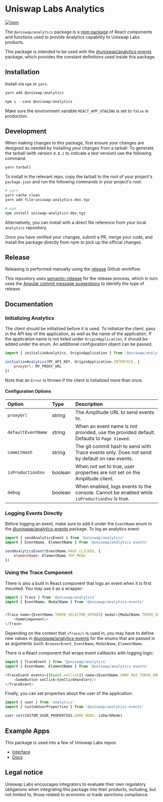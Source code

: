 # Uniswap Labs Analytics
[![npm](https://img.shields.io/npm/v/@uniswap/analytics)](https://www.npmjs.com/package/@uniswap/analytics)

The `@uniswap/analytics` package is a [npm package](https://www.npmjs.com/package/@uniswap/analytics) of React components and functions used to provide Analytics capability to Uniswap Labs products.

This package is intended to be used with the [@uniswap/analytics-events](https://www.npmjs.com/package/@uniswap/analytics-events) package, which provides the constant definitions used inside this package.

## Installation

Install via `npm` or `yarn`.

```js
yarn add @uniswap/analytics
```
```js
npm i --save @uniswap/analytics
```

Make sure the environment variable `REACT_APP_STAGING` is set to `false` in production.

## Development

When making changes to this package, first ensure your changes are designed as needed by installing your changes from a tarball. To generate the tarball (with version `0.0.1` to indicate a test version) use the following command:

```bash
yarn tarball
```

To install in the relevant repo, copy the tarball to the root of your project's `package.json` and run the following commands in your project's root:

```bash
# yarn
yarn cache clean
yarn add file:uniswap-analytics-dev.tgz

# npm
npm install uniswap-analytics-dev.tgz
```

Alternatively, you can install with a direct file reference from your local `analytics` repository.

Once you have verified your changes, submit a PR, merge your code, and install the package directly from npm to pick up the official changes.

## Release

Releasing is performed manually using the [release](/.github/workflows/release.yaml) Github workflow.

This repository uses [semantic-release](https://github.com/semantic-release/semantic-release) for the release process,
which in turn uses the [Angular commit message suggestions](https://github.com/angular/angular/blob/main/CONTRIBUTING.md) to identify the type of release.


## Documentation

### Initializing Analytics

The client should be initialized before it is used. To initialize the client, pass in the API key of the application, as well as the name of
the application. If the application name is not listed under `OriginApplication`, it should be added under the enum. An additional
configuration object can be passed.

```js
import { initializeAnalytics, OriginApplication } from '@uniswap/analytics'

initializeAnalytics(MY_API_KEY, OriginApplication.INTERFACE, {
    proxyUrl: MY_PROXY_URL
})
```
Note that an `Error` is thrown if the client is initialized more than once.

#### Configuration Options

| Option             | Type    | Description                                                                                  |
| :--------------    | :------ | :------------------------------------------------------------------------------------------- |
| `proxyUrl`         | string  | The Amplitude URL to send events to.                                                         |
| `defaultEventName` | string  | When an event name is not provided, use the provided default. Defaults to `Page Viewed`.     |
| `commitHash`       | string  | The git commit hash to send with Trace events only. Does not send by default on raw events.  |
| `isProductionEnv`  | boolean | When not set to true, user properties are not set on the Amplitude client.                   |
| `debug`            | boolean | When enabled, logs events to the console. Cannot be enabled while `isProductionEnv` is true. |

### Logging Events Directly

Before logging an event, make sure to add it under the `EventName` enum in the [@uniswap/analytics-events](https://www.npmjs.com/package/@uniswap/analytics-events) package. To log an analytics event:
```js
import { sendAnalyticsEvent } from '@uniswap/analytics'
import { EventName, ElementName } from '@uniswap/analytics-events'

sendAnalyticsEvent(EventName.PAGE_CLICKED, {
    elementName: ElementName.TOP_MENU
})
```

### Using the Trace Component

There is also a built in React component that logs an event when it is first mounted. You may use it as a wrapper:
```js
import { Trace } from '@uniswap/analytics'
import { EventName, ModalName } from '@uniswap/analytics-events'


<Trace name={EventName.TOKEN_SELECTOR_OPENED} modal={ModalName.TOKEN_SELECTOR}>
    <SomeComponent/>
</Trace>
```
Depending on the context that `<Trace/>` is used in, you may have to define new values in [@uniswap/analytics-events](https://www.npmjs.com/package/@uniswap/analytics-events) for the enums that are passed in as arguments such: `BrowserEvent`, `EventName`, `ModalName`, `ElementName`.

There is a React component that wraps event callbacks with logging logic:
```js
import { TraceEvent } from '@uniswap/analytics'
import { EventName, ElementName } from '@uniswap/analytics-events'

<TraceEvent events={[Event.onClick]} name={EventName.SWAP_MAX_TOKEN_AMOUNT_SELECTED} element={ElementName.MAX_TOKEN_AMOUNT_BUTTON}>
    <SomeButton onClick={onClickHandler}/>
</TraceEvent>
``` 

Finally, you can set properties about the user of the application:
```js
import { user } from 'analytics'
import { CustomUserProperties } from '@uniswap/analytics-events'

user.set(CUSTOM_USER_PROPERTIES.DARK_MODE, isDarkMode)
```

## Example Apps

This package is used into a few of Uniswap Labs repos:

- [Interface](https://github.com/Uniswap/interface)
- [Docs](https://github.com/Uniswap/docs)


## Legal notice

Uniswap Labs encourages integrators to evaluate their own regulatory obligations when integrating this package into their products, including, but not limited to, those related to economic or trade sanctions compliance.

